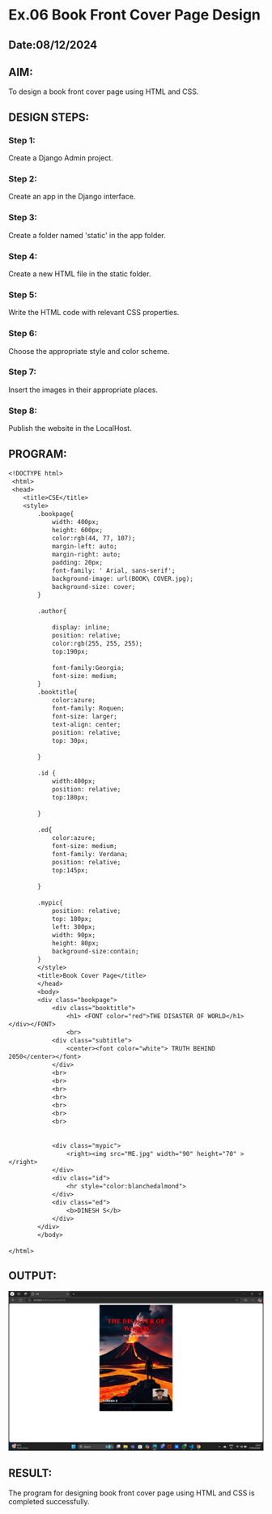 # Ex.06 Book Front Cover Page Design
## Date:08/12/2024

## AIM:
To design a book front cover page using HTML and CSS.

## DESIGN STEPS:

### Step 1:
Create a Django Admin project.

### Step 2:
Create an app in the Django interface.

### Step 3:
Create a folder named 'static' in the app folder.

### Step 4:
Create a new HTML file in the static folder.

### Step 5:
Write the HTML code with relevant CSS properties.

### Step 6:
Choose the appropriate style and color scheme.

### Step 7:
Insert the images in their appropriate places.

### Step 8:
Publish the website in the LocalHost.

## PROGRAM:
```
<!DOCTYPE html>
 <html>
 <head>
    <title>CSE</title>
    <style>
        .bookpage{
            width: 400px;
            height: 600px;
            color:rgb(44, 77, 107);
            margin-left: auto;
            margin-right: auto;
            padding: 20px;
            font-family: ' Arial, sans-serif';
            background-image: url(BOOK\ COVER.jpg);
            background-size: cover;
        }
       
        .author{
        
            display: inline;
            position: relative;
            color:rgb(255, 255, 255);
            top:190px;
            
            font-family:Georgia;
            font-size: medium;
        }
        .booktitle{
            color:azure;
            font-family: Roquen;
            font-size: larger;
            text-align: center;
            position: relative;
            top: 30px;
          
        }

        .id {
            width:400px;
            position: relative;
            top:180px;
            
        }
        
        .ed{
            color:azure;
            font-size: medium;
            font-family: Verdana;
            position: relative;
            top:145px;
        
        }
        
        .mypic{
            position: relative;
            top: 180px;
            left: 300px;
            width: 90px;
            height: 80px;
            background-size:contain;
        }
        </style>
        <title>Book Cover Page</title>
        </head>
        <body>
        <div class="bookpage">
            <div class="booktitle">
                <h1> <FONT color="red">THE DISASTER OF WORLD</h1></div></FONT>
                <br>
            <div class="subtitle">
                <center><font color="white"> TRUTH BEHIND 2050</center></font>
            </div>
            <br>
            <br>
            <br>
            <br>
            <br>
            <br>
            <br>
           
        
            <div class="mypic">
                <right><img src="ME.jpg" width="90" height="70" ></right>
            </div>
            <div class="id">
                <hr style="color:blanchedalmond">
            </div>
            <div class="ed">
                <b>DINESH S</b>
            </div>
        </div>
        </body>
        
</html>

```

## OUTPUT:
![alt text](<Screenshot (14).png>)

## RESULT:
The program for designing book front cover page using HTML and CSS is completed successfully.
